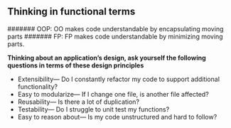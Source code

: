 ## Thinking in functional terms

 ####### OOP: OO makes code understandable by encapsulating moving parts
 ####### FP: FP makes code understandable by minimizing moving parts.

 **Thinking about an application’s design, ask yourself the following questions in terms of these design principles**

 * Extensibility— Do I constantly refactor my code to support additional functionality?
 * Easy to modularize— If I change one file, is another file affected?
 * Reusability— Is there a lot of duplication?
 * Testability— Do I struggle to unit test my functions?
 * Easy to reason about— Is my code unstructured and hard to follow?
